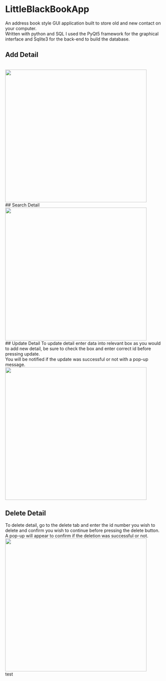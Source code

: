 # LittleBlackBookApp
An address book style GUI application built to store old and new contact on your computer.
<br/>
Written with python and SQL I used the PyQt5 framework for the graphical interface and Sqlite3 for the back-end to build the database.
<br/>
## Add Detail
<br/>
<img src="https://github.com/karlduggan/LittleBlackBookApp/blob/master/gif_sample/show_add.gif" width="452.25" height="424.5">
<br/>
## Search Detail
<br/>
<img src="https://github.com/karlduggan/LittleBlackBookApp/blob/master/gif_sample/show_search.gif" width="452.25" height="424.5">
<br/>
## Update Detail
To update detail enter data into relevant box as you would to add new detail, be sure to check the box and enter correct id before pressing update.<br/>
You will be notified if the update was successful or not with a pop-up message.
<br/>
<img src="https://github.com/karlduggan/LittleBlackBookApp/blob/master/gif_sample/show_update.gif" width="452.25" height="424.5">


## Delete Detail
To delete detail, go to the delete tab and enter the id number you wish to delete and confirm you wish to continue before pressing the delete button.<br/>
A pop-up will appear to confirm if the deletion was successful or not.
<br/>
<img src="https://github.com/karlduggan/LittleBlackBookApp/blob/master/gif_sample/show_delete.gif" width="452.25" height="424.5">
<br/>
test
